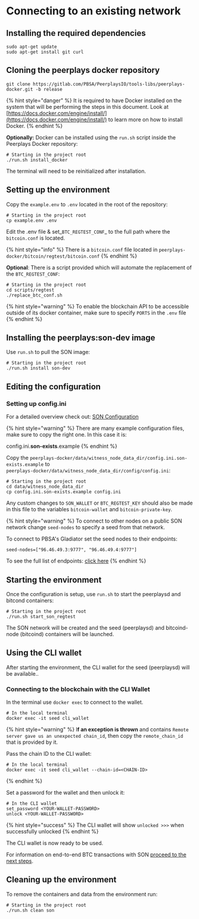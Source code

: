# Connecting to an existing network

## Installing the required dependencies

```text
sudo apt-get update
sudo apt-get install git curl
```

## Cloning the peerplays docker repository 

```text
git clone https://gitlab.com/PBSA/PeerplaysIO/tools-libs/peerplays-docker.git -b release
```

{% hint style="danger" %}
It is required to have Docker installed on the system that will be performing the steps in this document. Look at [https://docs.docker.com/engine/install/](https://docs.docker.com/engine/install/) to learn more on how to install Docker.
{% endhint %}

**Optionally:** Docker can be installed using the `run.sh` script inside the Peerplays Docker repository:

```text
# Starting in the project root
./run.sh install_docker
```

The terminal will need to be reinitialized after installation.

##  Setting up the environment

Copy the `example.env` to `.env`  located in the root of the repository:

```text
# Starting in the project root
cp example.env .env
```

Edit the .env file & set_`BTC_REGTEST_CONF`_ to the full path where the `bitcoin.conf` is located. 

{% hint style="info" %}
There is a `bitcoin.conf` file located in `peerplays-docker/bitcoin/regtest/bitcoin.conf`
{% endhint %}

**Optional**: There is a script provided which will automate the replacement of the `BTC_REGTEST_CONF`:

```text
# Starting in the project root
cd scripts/regtest
./replace_btc_conf.sh
```

{% hint style="warning" %}
To enable the blockchain API to be accessible outside of its docker container, make sure to specify `PORTS` in the `.env` file
{% endhint %}

## Installing the peerplays:son-dev image

Use `run.sh` to pull the SON image:

```text
# Starting in the project root
./run.sh install son-dev
```

## Editing the configuration

### Setting up config.ini

For a detailed overview check out: [SON Configuration](son-configuration.md)

{% hint style="warning" %}
There are many example configuration files, make sure to copy the right one. In this case it is:

 config.ini.**son-exists**.example
{% endhint %}

Copy the `peerplays-docker/data/witness_node_data_dir/config.ini.son-exists.example` to   
`peerplays-docker/data/witness_node_data_dir/config/config.ini`:

```text
# Starting in the project root
cd data/witness_node_data_dir
cp config.ini.son-exists.example config.ini
```

Any custom changes to `SON_WALLET` or `BTC_REGTEST_KEY` should also be made in this file to the variables `bitcoin-wallet` and `bitcoin-private-key`.

{% hint style="warning" %}
To connect to other nodes on a public SON network change `seed-nodes` to specify a seed from that network.

To connect to PBSA's Gladiator set the seed nodes to their endpoints:

```text
seed-nodes=["96.46.49.3:9777", "96.46.49.4:9777"]
```

To see the full list of endpoints: [click here](pbsas-gladiator-endpoints.md)
{% endhint %}

## Starting the environment

Once the configuration is setup, use `run.sh` to start the peerplaysd and bitcond containers:

```text
# Starting in the project root
./run.sh start_son_regtest
```

The SON network will be created and the seed \(peerplaysd\) and bitcoind-node \(bitcoind\) containers will be launched. 

## Using the CLI wallet

After starting the environment, the CLI wallet for the seed \(peerplaysd\) will be available..

### Connecting to the blockchain with the CLI Wallet

In the terminal use `docker exec` to connect to the wallet.

```text
# In the local terminal
docker exec -it seed cli_wallet
```

{% hint style="warning" %}
I**f an exception is thrown** and contains `Remote server gave us an unexpected chain_id`, then copy the `remote_chain_id` that is provided by it. 

Pass the chain ID to the CLI wallet:

```text
# In the local terminal
docker exec -it seed cli_wallet --chain-id=<CHAIN-ID>
```
{% endhint %}

Set a password for the wallet and then unlock it:

```text
# In the CLI wallet
set_password <YOUR-WALLET-PASSWORD>
unlock <YOUR-WALLET-PASSWORD>
```

{% hint style="success" %}
The CLI wallet will show `unlocked >>>` when successfully unlocked
{% endhint %}

The CLI wallet is now ready to be used.

For information on end-to-end BTC transactions with SON [proceed to the next steps](bitcoin-transactions.md). 

## Cleaning up the environment

To remove the containers and data from the environment run:

```text
# Starting in the project root
./run.sh clean son
```

